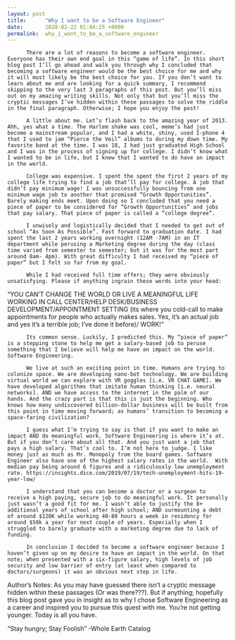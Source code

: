 ```yaml
---
layout: post
title:      "Why I want to be a Software Engineer"
date:       2020-02-22 01:04:25 +0000
permalink:  why_i_want_to_be_a_software_engineer
---
```



          There are a lot of reasons to become a software engineer. Everyone has their own end goal in this “game of life”. In this short blog post I’ll go ahead and walk you through why I concluded that becoming a software engineer would be the best choice for me and why it will most likely be the best choice for you. If you don’t want to learn about me and are looking for a quick summary, I recommend skipping to the very last 3 paragraphs of this post. But you’ll miss out on my amazing writing skills. Not only that but you’ll miss the cryptic messages I’ve hidden within these passages to solve the riddle in the final paragraph. Otherwise; I hope you enjoy the post!

          A little about me. Let’s flash back to the amazing year of 2013. Ahh, yes what a time. The Harlem shake was cool, meme’s had just become a mainstream popular, and I had a white, shiny, used I-phone 4 that I used to jam “Pierce the Veil” albums to during my down time. My favorite band at the time. I was 18, I had just graduated High School and I was in the process of signing up for college. I didn’t know what I wanted to be in life, but I knew that I wanted to do have an impact in the world. 
	
          College was expensive. I spent the spent the first 2 years of my college life trying to find a job that’ll pay for college. A job that didn’t pay minimum wage! I was unsuccessfully bouncing from one minimum wage job to another that promised “Growth Opportunities”. Barely making ends meet. Upon doing so I concluded that you need a piece of paper to be considered for “Growth Opportunities” and jobs that pay salary. That piece of paper is called a “college degree”.  
					
          I unwisely and logistically decided that I needed to get out of school “As Soon As Possible”. Fast forward to graduation date. I had spent the last 2 years working overnight (12AM -7AM) in an IT department while perusing a Marketing degree during the day (class time varied from semester to semester; but it was for the most part around 8am- 4pm). With great difficulty I had received my “piece of paper” but I felt so far from my goal. 
					
          While I had received full time offers; they were obviously unsatisfying. Please if anything ingrain these words into your head: 
“YOU CAN’T CHANGE THE WORLD OR LIVE A MEANINGFUL LIFE WORKING IN CALL CENTER/HELP DESK/BUSINESS DEVELOPMENT/APPOINTMENT SETTING (its where you cold-call to make appointments for people who actually makes sales. Yes, it’s an actual job and yes it’s a terrible job; I’ve done it before)/ WORK!”

          Its common sense. Luckily, I predicted this. My “piece of paper” is a stepping stone to help me get a salary-based job to peruse something that I believe will help me have an impact on the world. Software Engineering. 
					
          We live at such an exciting point in time. Humans are trying to colonize space. We are developing nano-bot technology. We are building virtual world we can explore with VR goggles [i.e. VR CHAT GAME]. We have developed algorithms that imitate human thinking [i.e. neural networks]. AND we have access to the internet in the palm of our hands. And the crazy part is that this is just the beginning. Who knows how many undiscovered billion-dollar business will be built from this point in time moving forward; as humans’ transition to becoming a space-faring civilization? 
					
          I guess what I’m trying to say is that if you want to make an impact AND do meaningful work. Software Engineering is where it’s at. But if you don’t care about all that. And you just want a job that pays a high salary. That’s cool to. I’m not here to judge. I like money just as much as Mr. Monopoly from the board games. Software Engineer also have one of the highest salary rates in the world.  With median pay being around 6 figures and a ridiculously low unemployment rate. https://insights.dice.com/2019/07/19/tech-unemployment-hits-19-year-low/
	 
          I understand that you can become a doctor or a surgeon to receive a high paying, secure job to do meaningful work. It personally just wasn’t a good fit for me. I wasn’t able to justify the 8+ additional years of school after high school; AND surmounting a debt of around $120K while working 40-80 hours a week in residency for around $50k a year for next couple of years. Especially when I struggled to barely graduate with a marketing degree due to lack of funding. 

          In conclusion I decided to become a software engineer because I haven’t given up on my desire to have an impact in the world. On that note; when presented with a six-figure salary, high levels of job security and low barrier of entry (at least when compared to doctors/surgeons) it was an obvious next step in life. 

Author’s Notes:
As you may have guessed there isn’t a cryptic message hidden within these passages (Or was there???). But if anything; hopefully this blog post gave you in insight as to why I chose Software Engineering as a career and inspired you to pursue this quest with me. You’re not getting younger. Today is all you have. 

“Stay hungry; Stay Foolish”
-Whole Earth Catalog

